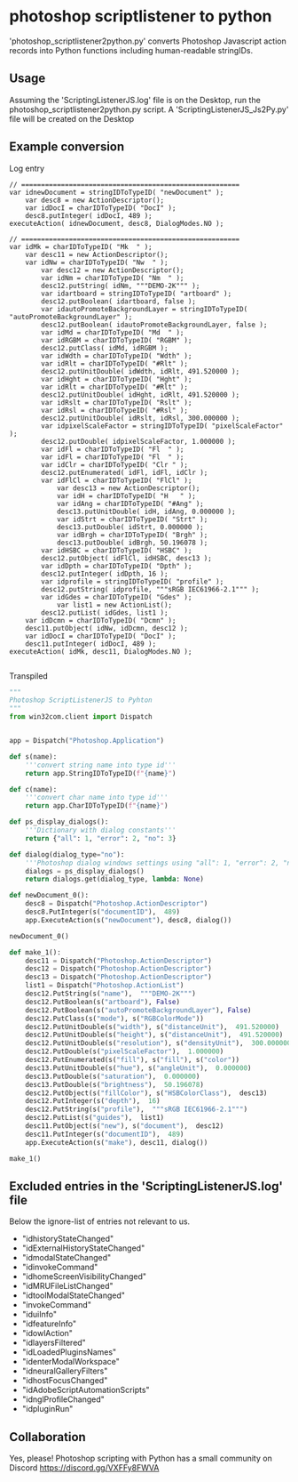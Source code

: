 # photoshop scriptlistener to python

'photoshop_scriptlistener2python.py' converts Photoshop Javascript action records into Python functions including human-readable stringIDs. 

## Usage

Assuming the 'ScriptingListenerJS.log' file is on the Desktop, run the photoshop_scriptlistener2python.py script. A 'ScriptingListenerJS_Js2Py.py' file will be created on the Desktop

## Example conversion

Log entry
```log
// =======================================================
var idnewDocument = stringIDToTypeID( "newDocument" );
    var desc8 = new ActionDescriptor();
    var idDocI = charIDToTypeID( "DocI" );
    desc8.putInteger( idDocI, 489 );
executeAction( idnewDocument, desc8, DialogModes.NO );

// =======================================================
var idMk = charIDToTypeID( "Mk  " );
    var desc11 = new ActionDescriptor();
    var idNw = charIDToTypeID( "Nw  " );
        var desc12 = new ActionDescriptor();
        var idNm = charIDToTypeID( "Nm  " );
        desc12.putString( idNm, """DEMO-2K""" );
        var idartboard = stringIDToTypeID( "artboard" );
        desc12.putBoolean( idartboard, false );
        var idautoPromoteBackgroundLayer = stringIDToTypeID( "autoPromoteBackgroundLayer" );
        desc12.putBoolean( idautoPromoteBackgroundLayer, false );
        var idMd = charIDToTypeID( "Md  " );
        var idRGBM = charIDToTypeID( "RGBM" );
        desc12.putClass( idMd, idRGBM );
        var idWdth = charIDToTypeID( "Wdth" );
        var idRlt = charIDToTypeID( "#Rlt" );
        desc12.putUnitDouble( idWdth, idRlt, 491.520000 );
        var idHght = charIDToTypeID( "Hght" );
        var idRlt = charIDToTypeID( "#Rlt" );
        desc12.putUnitDouble( idHght, idRlt, 491.520000 );
        var idRslt = charIDToTypeID( "Rslt" );
        var idRsl = charIDToTypeID( "#Rsl" );
        desc12.putUnitDouble( idRslt, idRsl, 300.000000 );
        var idpixelScaleFactor = stringIDToTypeID( "pixelScaleFactor" );
        desc12.putDouble( idpixelScaleFactor, 1.000000 );
        var idFl = charIDToTypeID( "Fl  " );
        var idFl = charIDToTypeID( "Fl  " );
        var idClr = charIDToTypeID( "Clr " );
        desc12.putEnumerated( idFl, idFl, idClr );
        var idFlCl = charIDToTypeID( "FlCl" );
            var desc13 = new ActionDescriptor();
            var idH = charIDToTypeID( "H   " );
            var idAng = charIDToTypeID( "#Ang" );
            desc13.putUnitDouble( idH, idAng, 0.000000 );
            var idStrt = charIDToTypeID( "Strt" );
            desc13.putDouble( idStrt, 0.000000 );
            var idBrgh = charIDToTypeID( "Brgh" );
            desc13.putDouble( idBrgh, 50.196078 );
        var idHSBC = charIDToTypeID( "HSBC" );
        desc12.putObject( idFlCl, idHSBC, desc13 );
        var idDpth = charIDToTypeID( "Dpth" );
        desc12.putInteger( idDpth, 16 );
        var idprofile = stringIDToTypeID( "profile" );
        desc12.putString( idprofile, """sRGB IEC61966-2.1""" );
        var idGdes = charIDToTypeID( "Gdes" );
            var list1 = new ActionList();
        desc12.putList( idGdes, list1 );
    var idDcmn = charIDToTypeID( "Dcmn" );
    desc11.putObject( idNw, idDcmn, desc12 );
    var idDocI = charIDToTypeID( "DocI" );
    desc11.putInteger( idDocI, 489 );
executeAction( idMk, desc11, DialogModes.NO );


```

Transpiled
```py
"""
Photoshop ScriptListenerJS to Pyhton
"""
from win32com.client import Dispatch


app = Dispatch("Photoshop.Application")

def s(name):
    '''convert string name into type id'''
    return app.StringIDToTypeID(f"{name}")

def c(name):
    '''convert char name into type id'''
    return app.CharIDToTypeID(f"{name}")

def ps_display_dialogs():
    '''Dictionary with dialog constants'''
    return {"all": 1, "error": 2, "no": 3}

def dialog(dialog_type="no"):
    '''Photoshop dialog windows settings using "all": 1, "error": 2, "no": 3'''
    dialogs = ps_display_dialogs()
    return dialogs.get(dialog_type, lambda: None)

def newDocument_0():
    desc8 = Dispatch("Photoshop.ActionDescriptor")
    desc8.PutInteger(s("documentID"),  489)
    app.ExecuteAction(s("newDocument"), desc8, dialog())

newDocument_0()

def make_1():
    desc11 = Dispatch("Photoshop.ActionDescriptor")
    desc12 = Dispatch("Photoshop.ActionDescriptor")
    desc13 = Dispatch("Photoshop.ActionDescriptor")
    list1 = Dispatch("Photoshop.ActionList")
    desc12.PutString(s("name"),  """DEMO-2K""")
    desc12.PutBoolean(s("artboard"), False)
    desc12.PutBoolean(s("autoPromoteBackgroundLayer"), False)
    desc12.PutClass(s("mode"), s("RGBColorMode"))
    desc12.PutUnitDouble(s("width"), s("distanceUnit"),  491.520000)
    desc12.PutUnitDouble(s("height"), s("distanceUnit"),  491.520000)
    desc12.PutUnitDouble(s("resolution"), s("densityUnit"),  300.000000)
    desc12.PutDouble(s("pixelScaleFactor"),  1.000000)
    desc12.PutEnumerated(s("fill"), s("fill"), s("color"))
    desc13.PutUnitDouble(s("hue"), s("angleUnit"),  0.000000)
    desc13.PutDouble(s("saturation"),  0.000000)
    desc13.PutDouble(s("brightness"),  50.196078)
    desc12.PutObject(s("fillColor"), s("HSBColorClass"),  desc13)
    desc12.PutInteger(s("depth"),  16)
    desc12.PutString(s("profile"),  """sRGB IEC61966-2.1""")
    desc12.PutList(s("guides"),  list1)
    desc11.PutObject(s("new"), s("document"),  desc12)
    desc11.PutInteger(s("documentID"),  489)
    app.ExecuteAction(s("make"), desc11, dialog())

make_1()

```

## Excluded entries in the 'ScriptingListenerJS.log' file

Below the ignore-list of entries not relevant to us.

- "idhistoryStateChanged"
- "idExternalHistoryStateChanged"
- "idmodalStateChanged"
- "idinvokeCommand"
- "idhomeScreenVisibilityChanged"
- "idMRUFileListChanged"
- "idtoolModalStateChanged"
- "invokeCommand"
- "iduiInfo"
- "idfeatureInfo"
- "idowlAction"
- "idlayersFiltered"
- "idLoadedPluginsNames"
- "identerModalWorkspace"
- "idneuralGalleryFilters"
- "idhostFocusChanged"
- "idAdobeScriptAutomationScripts"
- "idnglProfileChanged"
- "idpluginRun"
 

## Collaboration 

Yes, please! Photoshop scripting with Python has a small community on Discord https://discord.gg/VXFFy8FWVA

